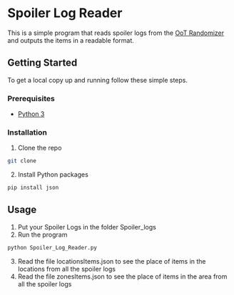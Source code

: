 
<!-- ABOUT THE PROJECT -->
# Spoiler Log Reader

This is a simple program that reads spoiler logs from the [OoT Randomizer](https://ootrandomizer.com/) and outputs the items in a readable format.

## Getting Started

To get a local copy up and running follow these simple steps.

### Prerequisites

* [Python 3](https://www.python.org/downloads/)

### Installation

1. Clone the repo
```sh
git clone
```
2. Install Python packages
```sh
pip install json
```

## Usage
1. Put your Spoiler Logs in the folder Spoiler_logs
2. Run the program
```sh
python Spoiler_Log_Reader.py
```
3. Read the file locationsItems.json to see the place of items in the locations from all the spoiler logs
4. Read the file zonesItems.json to see the place of items in the area from all the spoiler logs
